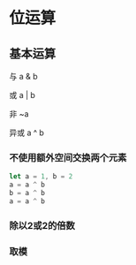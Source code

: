 # 位运算

## 基本运算

与  a & b

或 a | b

非 ~a

异或 a ^ b

### 不使用额外空间交换两个元素

```javascript
let a = 1, b = 2
a = a ^ b
b = a ^ b
a = a ^ b
```

### 除以2或2的倍数


### 取模
